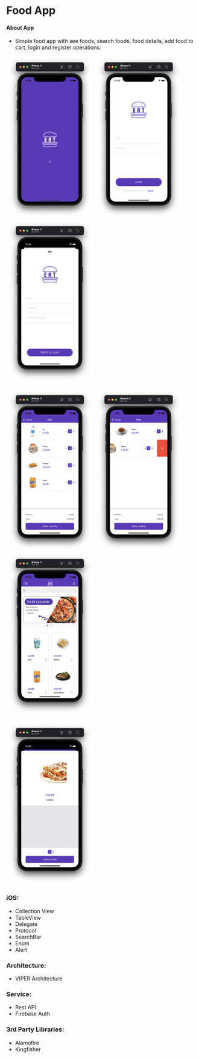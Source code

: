 # Food App

#### About App
- Simple food app with see foods, search foods, food details, add food to cart, login and register operations.


<p float="left">
<img src="./images/1.png" height=430>
<img src="./images/2.png" height=430>
<img src="./images/3.png" height=430>
</p>

<p float="left">
<img src="./images/4.png" height=430>
<img src="./images/5.png" height=430>
<img src="./images/6.png" height=430>
</p>

<p float="left">
<img src="./images/7.png" height=430>
</p>


### iOS:
- Collection View
- TableView
- Delegate
- Protocol
- SearchBar
- Enum
- Alert

### Architecture:
- VIPER Architecture

### Service:
- Rest API
- Firebase Auth

### 3rd Party Libraries:
- Alamofire
- Kingfisher

